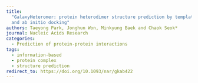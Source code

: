 ```yaml
---
title:
  "GalaxyHeteromer: protein heterodimer structure prediction by template-based
  and ab initio docking"
authors: Taeyong Park, Jonghun Won, Minkyung Baek and Chaok Seok*
journal: Nucleic Acids Research
categories:
  - Prediction of protein-protein interactions
tags:
  - information-based
  - protein complex
  - structure prediction
redirect_to: https://doi.org/10.1093/nar/gkab422
---
```

